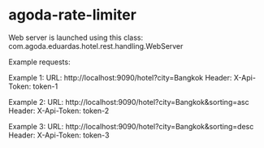 # agoda-rate-limiter

Web server is launched using this class: com.agoda.eduardas.hotel.rest.handling.WebServer

Example requests:

Example 1:
  URL:      http://localhost:9090/hotel?city=Bangkok
  Header:   X-Api-Token: token-1

Example 2:
  URL:      http://localhost:9090/hotel?city=Bangkok&sorting=asc
  Header:   X-Api-Token: token-2

Example 3:
  URL:      http://localhost:9090/hotel?city=Bangkok&sorting=desc
  Header:   X-Api-Token: token-3